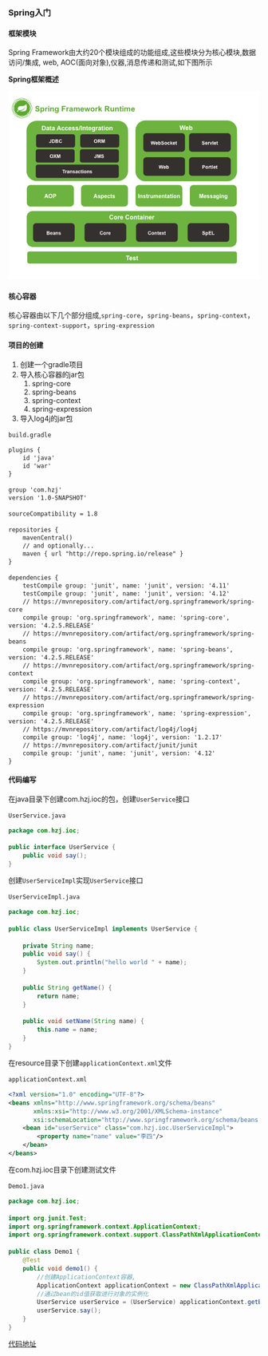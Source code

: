### Spring入门

#### 框架模块

Spring Framework由大约20个模块组成的功能组成,这些模块分为核心模块,数据访问/集成, web, AOC(面向对象),仪器,消息传递和测试,如下图所示

**Spring框架概述**

![](./img/1.png)

#### 核心容器

核心容器由以下几个部分组成,`spring-core`，`spring-beans`，`spring-context`，`spring-context-support`，`spring-expression`

#### 项目的创建

1. 创建一个gradle项目
2. 导入核心容器的jar包
   1. spring-core
   2. spring-beans
   3. spring-context
   4. spring-expression
3. 导入log4j的jar包

`build.gradle`

```
plugins {
    id 'java'
    id 'war'
}

group 'com.hzj'
version '1.0-SNAPSHOT'

sourceCompatibility = 1.8

repositories {
    mavenCentral()
    // and optionally...
    maven { url "http://repo.spring.io/release" }
}

dependencies {
    testCompile group: 'junit', name: 'junit', version: '4.11'
    testCompile group: 'junit', name: 'junit', version: '4.12'
    // https://mvnrepository.com/artifact/org.springframework/spring-core
    compile group: 'org.springframework', name: 'spring-core', version: '4.2.5.RELEASE'
    // https://mvnrepository.com/artifact/org.springframework/spring-beans
    compile group: 'org.springframework', name: 'spring-beans', version: '4.2.5.RELEASE'
    // https://mvnrepository.com/artifact/org.springframework/spring-context
    compile group: 'org.springframework', name: 'spring-context', version: '4.2.5.RELEASE'
    // https://mvnrepository.com/artifact/org.springframework/spring-expression
    compile group: 'org.springframework', name: 'spring-expression', version: '4.2.5.RELEASE'
    // https://mvnrepository.com/artifact/log4j/log4j
    compile group: 'log4j', name: 'log4j', version: '1.2.17'
    // https://mvnrepository.com/artifact/junit/junit
    compile group: 'junit', name: 'junit', version: '4.12'
}

```

#### 代码编写

在java目录下创建com.hzj.ioc的包，创建`UserService`接口

`UserService.java`

```java
package com.hzj.ioc;

public interface UserService {
    public void say();
}

```

创建`UserServiceImpl`实现`UserService`接口

`UserServiceImpl.java`

```java
package com.hzj.ioc;

public class UserServiceImpl implements UserService {

    private String name;
    public void say() {
        System.out.println("hello world " + name);
    }

    public String getName() {
        return name;
    }

    public void setName(String name) {
        this.name = name;
    }
}

```

在resource目录下创建`applicationContext.xml`文件

`applicationContext.xml`

```xml
<?xml version="1.0" encoding="UTF-8"?>
<beans xmlns="http://www.springframework.org/schema/beans"
       xmlns:xsi="http://www.w3.org/2001/XMLSchema-instance"
       xsi:schemaLocation="http://www.springframework.org/schema/beans http://www.springframework.org/schema/beans/spring-beans.xsd">
    <bean id="userService" class="com.hzj.ioc.UserServiceImpl">
        <property name="name" value="李四"/>
    </bean>
</beans>
```

在com.hzj.ioc目录下创建测试文件

`Demo1.java`

```java
package com.hzj.ioc;

import org.junit.Test;
import org.springframework.context.ApplicationContext;
import org.springframework.context.support.ClassPathXmlApplicationContext;

public class Demo1 {
    @Test
    public void demo1() {
        //创建ApplicationContext容器,
        ApplicationContext applicationContext = new ClassPathXmlApplicationContext("applicationContext.xml");
        //通过bean的id值获取进行对象的实例化
        UserService userService = (UserService) applicationContext.getBean("userService");
        userService.say();
    }
}
```

[代码地址](https://github.com/hzjanger/Java-EE-study/tree/master/mych1)